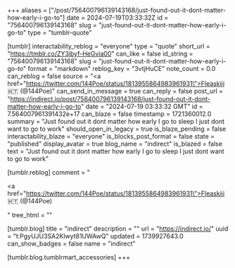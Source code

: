 +++
aliases = ["/post/756400796139143168/just-found-out-it-dont-matter-how-early-i-go-to"]
date = 2024-07-19T03:33:32Z
id = "756400796139143168"
slug = "just-found-out-it-dont-matter-how-early-i-go-to"
type = "tumblr-quote"

[tumblr]
interactability_reblog = "everyone"
type = "quote"
short_url = "https://tmblr.co/ZY3jbyf-HeGvia00"
can_like = false
id_string = "756400796139143168"
slug = "just-found-out-it-dont-matter-how-early-i-go-to"
format = "markdown"
reblog_key = "3vtjHuCE"
note_count = 0.0
can_reblog = false
source = "<a href=\"https://twitter.com/144Poe/status/1813955864983961931\">Fleaskiii 🇭🇹 (@144Poe)</a>"
can_send_in_message = true
can_reply = false
post_url = "https://indirect.io/post/756400796139143168/just-found-out-it-dont-matter-how-early-i-go-to"
date = "2024-07-19 03:33:32 GMT"
id = 7.564007961391432e+17
can_blaze = false
timestamp = 1721360012.0
summary = "Just found out it dont matter how early I go to sleep I just dont want to go to work"
should_open_in_legacy = true
is_blaze_pending = false
interactability_blaze = "everyone"
is_blocks_post_format = false
state = "published"
display_avatar = true
blog_name = "indirect"
is_blazed = false
text = "Just found out it dont matter how early I go to sleep I just dont want to go to work"

[tumblr.reblog]
comment = "<p><a href=\"https://twitter.com/144Poe/status/1813955864983961931\">Fleaskiii 🇭🇹 (@144Poe)</a></p>"
tree_html = ""

[tumblr.blog]
title = "indirect"
description = ""
url = "https://indirect.io/"
uuid = "t:PgyUJU3SA2Klwyt81UWAwQ"
updated = 1739927643.0
can_show_badges = false
name = "indirect"

[tumblr.blog.tumblrmart_accessories]
+++

